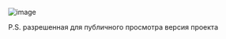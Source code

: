 ![image](https://github.com/Mister-Gallardo/hotel-service-project/assets/143205847/e7187bc0-4acc-471e-8b37-723c26cd7fb8)

P.S. разрешенная для публичного просмотра версия проекта
